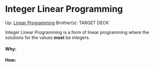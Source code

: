 # Integer Linear Programming

Up: [Linear Programming](linear_programming)
Brother(s):
TARGET DECK

Integer Linear Programming is a form of linear programming where the solutions for the values **must** be integers.



































#### Why:
#### How:









